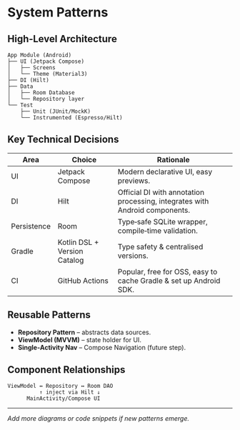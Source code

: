 # System Patterns

## High‑Level Architecture
```
App Module (Android)
├── UI (Jetpack Compose)
│   ├── Screens
│   └── Theme (Material3)
├── DI (Hilt)
├── Data
│   ├── Room Database
│   └── Repository layer
└── Test
    ├── Unit (JUnit/MockK)
    └── Instrumented (Espresso/Hilt)
```

## Key Technical Decisions
| Area | Choice | Rationale |
| ---- | ------ | --------- |
| UI | Jetpack Compose | Modern declarative UI, easy previews. |
| DI | Hilt | Official DI with annotation processing, integrates with Android components. |
| Persistence | Room | Type‑safe SQLite wrapper, compile‑time validation. |
| Gradle | Kotlin DSL + Version Catalog | Type safety & centralised versions. |
| CI | GitHub Actions | Popular, free for OSS, easy to cache Gradle & set up Android SDK. |

## Reusable Patterns
* **Repository Pattern** – abstracts data sources.
* **ViewModel (MVVM)** – state holder for UI.
* **Single‑Activity Nav** – Compose Navigation (future step).

## Component Relationships
```
ViewModel ↔ Repository ↔ Room DAO
          ↑ inject via Hilt ↓
      MainActivity/Compose UI
```

---
_Add more diagrams or code snippets if new patterns emerge._ 